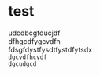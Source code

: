 # test
udcdbcgfducjdf  
dfhgcdfygcvdfh <br/> fdsgfdystfysdtfystdfytsdx <br/>
```dgcvdfhcvdf  ``` <br/>
```dgcudgcd  ```

